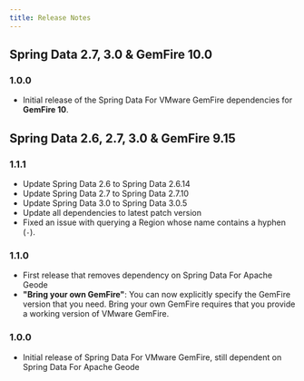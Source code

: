 ```yaml
---
title: Release Notes
---
```


## Spring Data 2.7, 3.0 & GemFire 10.0

### 1.0.0
* Initial release of the Spring Data For VMware GemFire dependencies for **GemFire 10**. 


## Spring Data 2.6, 2.7, 3.0 & GemFire 9.15

### 1.1.1

* Update Spring Data 2.6 to Spring Data 2.6.14
* Update Spring Data 2.7 to Spring Data 2.7.10
* Update Spring Data 3.0 to Spring Data 3.0.5
* Update all dependencies to latest patch version
* Fixed an issue with querying a Region whose name contains a hyphen (`-`). 

### 1.1.0

* First release that removes dependency on Spring Data For Apache Geode
* **"Bring your own GemFire"**:  You can now explicitly specify the GemFire version that you need. Bring your own GemFire requires that you provide a working version of VMware GemFire.

### 1.0.0
* Initial release of Spring Data For VMware GemFire, still dependent on Spring Data For Apache Geode

